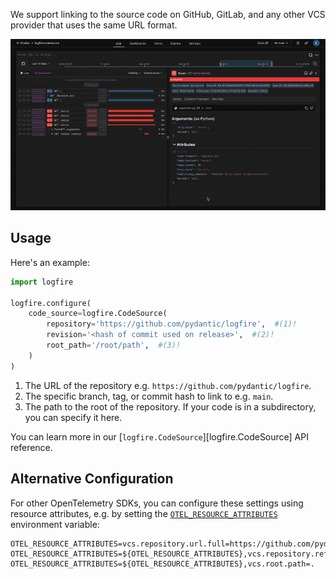We support linking to the source code on GitHub, GitLab, and any other VCS provider that uses the same URL format.

![Link to GitHub](../images/guide/link-to-github.gif)

## Usage

Here's an example:

```python
import logfire

logfire.configure(
    code_source=logfire.CodeSource(
        repository='https://github.com/pydantic/logfire',  #(1)!
        revision='<hash of commit used on release>',  #(2)!
        root_path='/root/path',  #(3)!
    )
)
```

1. The URL of the repository e.g. `https://github.com/pydantic/logfire`.
2. The specific branch, tag, or commit hash to link to e.g. `main`.
3. The path to the root of the repository. If your code is in a subdirectory, you can specify it here.

You can learn more in our [`logfire.CodeSource`][logfire.CodeSource] API reference.

## Alternative Configuration

For other OpenTelemetry SDKs, you can configure these settings using resource attributes, e.g. by setting the
[`OTEL_RESOURCE_ATTRIBUTES`][otel-resource-attributes] environment variable:

```
OTEL_RESOURCE_ATTRIBUTES=vcs.repository.url.full=https://github.com/pydantic/platform
OTEL_RESOURCE_ATTRIBUTES=${OTEL_RESOURCE_ATTRIBUTES},vcs.repository.ref.revision=main
OTEL_RESOURCE_ATTRIBUTES=${OTEL_RESOURCE_ATTRIBUTES},vcs.root.path=.
```

[help]: ../help.md
[otel-resource-attributes]: https://opentelemetry.io/docs/specs/otel/configuration/sdk-environment-variables/#general-sdk-configuration
